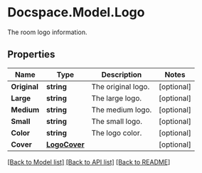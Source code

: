 # Docspace.Model.Logo
The room logo information.

## Properties

Name | Type | Description | Notes
------------ | ------------- | ------------- | -------------
**Original** | **string** | The original logo. | [optional] 
**Large** | **string** | The large logo. | [optional] 
**Medium** | **string** | The medium logo. | [optional] 
**Small** | **string** | The small logo. | [optional] 
**Color** | **string** | The logo color. | [optional] 
**Cover** | [**LogoCover**](LogoCover.md) |  | [optional] 

[[Back to Model list]](../README.md#documentation-for-models) [[Back to API list]](../README.md#documentation-for-api-endpoints) [[Back to README]](../README.md)

